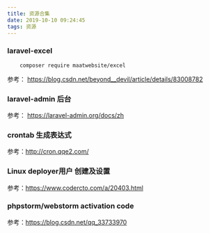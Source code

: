 ```yaml
---
title: 资源合集
date: 2019-10-10 09:24:45
tags: 资源
---
```



### laravel-excel
```shell
    composer require maatwebsite/excel
```

参考： https://blog.csdn.net/beyond__devil/article/details/83008782

### laravel-admin 后台

参考： https://laravel-admin.org/docs/zh

### crontab 生成表达式


参考：http://cron.qqe2.com/

### Linux  deployer用户 创建及设置

参考：https://www.codercto.com/a/20403.html

### phpstorm/webstorm  activation code

参考：https://blog.csdn.net/qq_33733970